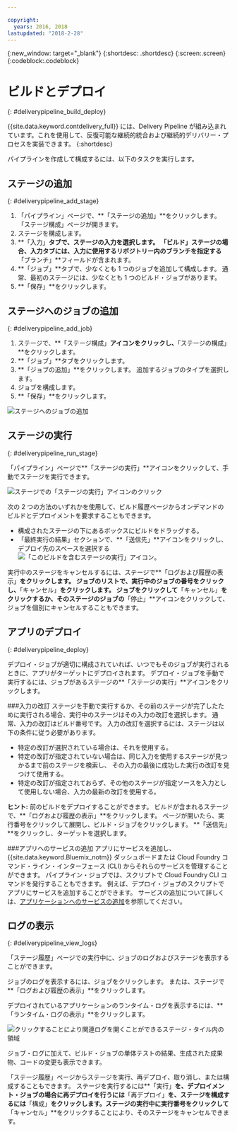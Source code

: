 ```yaml
---

copyright:
  years: 2016, 2018
lastupdated: "2018-2-28"
---
```

<!-- Copyright info at top of file: REQUIRED
    The copyright info is YAML content that must occur at the top of the MD file, before attributes are listed.
    It must be surrounded by 3 dashes.
    The value "years" can contain just one year or a two years separated by a comma. (years: 2014, 2016)
    Indentation as per the previous template must be preserved.
-->

{:new_window: target="_blank"}
{:shortdesc: .shortdesc}
{:screen:.screen}
{:codeblock:.codeblock}

# ビルドとデプロイ
{: #deliverypipeline_build_deploy}

{{site.data.keyword.contdelivery_full}} には、Delivery Pipeline が組み込まれています。これを使用して、反復可能な継続的統合および継続的デリバリー・プロセスを実装できます。
{:shortdesc}

パイプラインを作成して構成するには、以下のタスクを実行します。

## ステージの追加
{: #deliverypipeline_add_stage}

1. 「パイプライン」ページで、**「ステージの追加」**をクリックします。 「ステージ構成」ページが開きます。
2. ステージを構成します。
  1. **「入力」**タブで、ステージの入力を選択します。  「ビルド」ステージの場合、入力タブには、入力に使用するリポジトリー内のブランチを指定する**「ブランチ」**フィールドが含まれます。
  2. **「ジョブ」**タブで、少なくとも 1 つのジョブを追加して構成します。 通常、最初のステージには、少なくとも 1 つのビルド・ジョブがあります。
3. **「保存」**をクリックします。

## ステージへのジョブの追加
{: #deliverypipeline_add_job}

1. ステージで、**「ステージ構成」**アイコンをクリックし、**「ステージの構成」**をクリックします。
2. **「ジョブ」**タブをクリックします。
3. **「ジョブの追加」**をクリックします。 追加するジョブのタイプを選択します。
4. ジョブを構成します。
5. **「保存」**をクリックします。

![ステージへのジョブの追加](images/AddJob2.png)

## ステージの実行
{: #deliverypipeline_run_stage}

「パイプライン」ページで**「ステージの実行」**アイコンをクリックして、手動でステージを実行できます。

![ステージでの「ステージの実行」アイコンのクリック](images/RunStage.png)

次の 2 つの方法のいずれかを使用して、ビルド履歴ページからオンデマンドのビルドとデプロイメントを要求することもできます。
* 構成されたステージの下にあるボックスにビルドをドラッグする。
* 「最終実行の結果」セクションで、**「送信先」**アイコンをクリックし、デプロイ先のスペースを選択する ![「このビルドを含むステージの実行」アイコン](images/deploy_to.png)。

実行中のステージをキャンセルするには、ステージで**「ログおよび履歴の表示」**をクリックします。 ジョブのリストで、実行中のジョブの番号をクリックし、**「キャンセル」**をクリックします。 ジョブをクリックして**「キャンセル」**をクリックするか、そのステージのジョブの**「停止」**アイコンをクリックして、ジョブを個別にキャンセルすることもできます。

## アプリのデプロイ
{: #deliverypipeline_deploy}

デプロイ・ジョブが適切に構成されていれば、いつでもそのジョブが実行されるときに、アプリがターゲットにデプロイされます。 デプロイ・ジョブを手動で実行するには、ジョブがあるステージの**「ステージの実行」**アイコンをクリックします。

###入力の改訂
ステージを手動で実行するか、その前のステージが完了したために実行される場合、実行中のステージはその入力の改訂を選択します。 通常、入力の改訂はビルド番号です。 入力の改訂を選択するには、ステージは以下の条件に従う必要があります。

* 特定の改訂が選択されている場合は、それを使用する。
* 特定の改訂が指定されていない場合は、同じ入力を使用するステージが見つかるまで前のステージを検索し、 その入力の最後に成功した実行の改訂を見つけて使用する。
* 特定の改訂が指定されておらず、その他のステージが指定ソースを入力として使用しない場合、入力の最新の改訂を使用する。

**ヒント:** 前のビルドをデプロイすることができます。 ビルドが含まれるステージで、**「ログおよび履歴の表示」**をクリックします。 ページが開いたら、実行番号をクリックして展開し、ビルド・ジョブをクリックします。 **「送信先」**をクリックし、ターゲットを選択します。

###アプリへのサービスの追加
アプリにサービスを追加し、{{site.data.keyword.Bluemix_notm}} ダッシュボードまたは Cloud Foundry コマンド・ライン・インターフェース (CLI) からそれらのサービスを管理することができます。 パイプライン・ジョブでは、スクリプトで Cloud Foundry CLI コマンドを発行することもできます。 例えば、デプロイ・ジョブのスクリプトでアプリにサービスを追加することができます。 サービスの追加について詳しくは、[アプリケーションへのサービスの追加](/docs/services/reqnsi.html#add_service)を参照してください。

## ログの表示
{: #deliverypipeline_view_logs}

「ステージ履歴」ページでの実行中に、ジョブのログおよびステージを表示することができます。

ジョブのログを表示するには、ジョブをクリックします。 または、ステージで**「ログおよび履歴の表示」**をクリックします。

デプロイされているアプリケーションのランタイム・ログを表示するには、**「ランタイム・ログの表示」**をクリックします。

![クリックすることにより関連ログを開くことができるステージ・タイル内の領域](images/view_logs_and_history.png)

ジョブ・ログに加えて、ビルド・ジョブの単体テストの結果、生成された成果物、コードの変更も表示できます。

「ステージ履歴」ページからステージを実行、再デプロイ、取り消し、または構成することもできます。 ステージを実行するには**「実行」**を、デプロイメント・ジョブの場合に再デプロイを行うには**「再デプロイ」**を、ステージを構成するには**「構成」**をクリックします。ステージの実行中に実行番号をクリックして**「キャンセル」**をクリックすることにより、そのステージをキャンセルできます。
